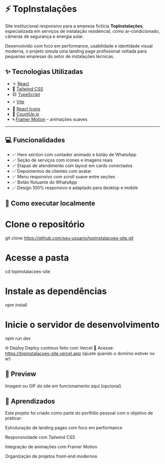 # ⚡ TopInstalações

Site institucional responsivo para a empresa fictícia **TopInstalações**, especializada em serviços de instalação residencial, como ar-condicionado, câmeras de segurança e energia solar.

Desenvolvido com foco em performance, usabilidade e identidade visual moderna, o projeto simula uma landing page profissional voltada para pequenas empresas do setor de instalações técnicas.


## ✨ Tecnologias Utilizadas

- ⚛️ [React](https://reactjs.org/)
- 💅 [Tailwind CSS](https://tailwindcss.com/)
- 🟨 [TypeScript](https://www.typescriptlang.org/)
- ⚡ [Vite](https://vitejs.dev/)
- 🎯 [React Icons](https://react-icons.github.io/react-icons/)
- 🎥 [CountUp.js](https://www.npmjs.com/package/react-countup)
- 🌀 [Framer Motion](https://www.framer.com/motion/) – animações suaves

---

## 💻 Funcionalidades

- ✅ Hero section com contador animado e botão de WhatsApp
- ✅ Seção de serviços com ícones e imagens reais
- ✅ Etapas de atendimento com layout em cards conectados
- ✅ Depoimentos de clientes com avatar
- ✅ Menu responsivo com scroll suave entre seções
- ✅ Botão flutuante do WhatsApp
- ✅ Design 100% responsivo e adaptado para desktop e mobile


## 🚀 Como executar localmente

# Clone o repositório
git clone https://github.com/seu-usuario/topinstalacoes-site.git

# Acesse a pasta
cd topinstalacoes-site

# Instale as dependências
npm install

# Inicie o servidor de desenvolvimento
npm run dev

🌐 Deploy
Deploy contínuo feito com Vercel
🔗 Acesse: https://topinstalacoes-site.vercel.app (ajuste quando o domínio estiver no ar)

## 📸 Preview
Imagem ou GIF do site em funcionamento aqui (opcional)

## 🧠 Aprendizados
Este projeto foi criado como parte do portfólio pessoal com o objetivo de praticar:

Estruturação de landing pages com foco em performance

Responsividade com Tailwind CSS

Integração de animações com Framer Motion

Organização de projetos front-end modernos
